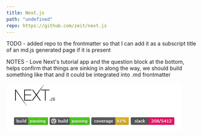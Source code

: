 ```yaml
---
title: Next.js
path: "undefined"
repo: https://github.com/zeit/next.js
---
```


TODO - added repo to the frontmatter so that I can add it as a subscript title of an md.js generated page if it is present

NOTES - Love Next's tutorial app and the question block at the bottom, helps confirm that things are sinking in along the way, we should build something like that and it could be integrated into .md frontmatter

![](status-strip.png)